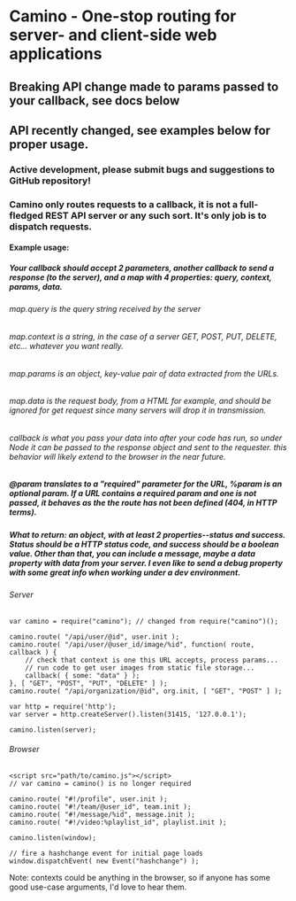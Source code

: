 # Camino - One-stop routing for server- and client-side web applications
## Breaking API change made to params passed to your callback, see docs below
## API recently changed, see examples below for proper usage.
### Active development, please submit bugs and suggestions to GitHub repository!

### Camino only routes requests to a callback, it is not a full-fledged REST API server or any such sort. It's only job is to dispatch requests.

#### Example usage:

##### Your callback should accept 2 parameters, another callback to send a response (to the server), and a map with 4 properties: query, context, params, data.
###### map.query is the query string received by the server
###### map.context is a string, in the case of a server GET, POST, PUT, DELETE, etc... whatever you want really.
###### map.params is an object, key-value pair of data extracted from the URLs.
###### map.data is the request body, from a HTML for example, and should be ignored for get request since many servers will drop it in transmission.
###### callback is what you pass your data into after your code has run, so under Node it can be passed to the response object and sent to the requester. this behavior will likely extend to the browser in the near future.

##### @param translates to a "required" parameter for the URL, %param is an optional param. If a URL contains a required param and one is not passed, it behaves as the the route has not been defined (404, in HTTP terms).
##### What to return: an object, with at least 2 properties--status and success.  Status should be a HTTP status code, and success should be a boolean value.  Other than that, you can include a message, maybe a data property with data from your server.  I even like to send a debug property with some great info when working under a dev environment.

###### Server
    var camino = require("camino"); // changed from require("camino")();

    camino.route( "/api/user/@id", user.init );
    camino.route( "/api/user/@user_id/image/%id", function( route, callback ) {
    	// check that context is one this URL accepts, process params...
        // run code to get user images from static file storage...
        callback( { some: "data" } );
    }, [ "GET", "POST", "PUT", "DELETE" ] );
    camino.route( "/api/organization/@id", org.init, [ "GET", "POST" ] );

    var http = require('http');
    var server = http.createServer().listen(31415, '127.0.0.1');

    camino.listen(server);

###### Browser
    <script src="path/to/camino.js"></script>
    // var camino = camino() is no longer required

    camino.route( "#!/profile", user.init );
    camino.route( "#!/team/@user_id", team.init );
    camino.route( "#!/message/%id", message.init );
    camino.route( "#!/video:%playlist_id", playlist.init );

    camino.listen(window);

    // fire a hashchange event for initial page loads
    window.dispatchEvent( new Event("hashchange") );

Note: contexts could be anything in the browser, so if anyone has some good use-case arguments, I'd love to hear them.